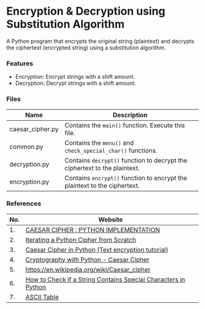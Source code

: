 # Encryption & Decryption using Substitution Algorithm
A Python program that encrypts the original string (plaintext) and decrypts the ciphertext (encrypted string) using a substitution algorithm.

### Features
- Encryption: Encrypt strings with a shift amount.
- Decryption: Decrypt strings with a shift amount.

### Files
|Name|Description|
|------|---------|
|caesar_cipher.py| Contains the `main()` function. Execute this file.|
|common.py| Contains the `menu()` and `check_special_char()` functions. |
|decryption.py| Contains `decrypt()` function to decrypt the ciphertext to the plaintext.|
|encryption.py| Contains `encrypt()` function to encrypt the plaintext to the ciphertext.|

### References
|No.|Website|
|--|-----|
|1.|[CAESAR CIPHER : PYTHON IMPLEMENTATION](https://medium.com/@lazyendian_bit/caesar-cipher-python-implementation-982593f1ab45)
|2.|[Iterating a Python Cipher from Scratch](https://tsmith6421.medium.com/iterating-a-python-cipher-from-scratch-b47f601ca74a)
|3.|[Caesar Cipher in Python (Text encryption tutorial)](https://likegeeks.com/python-caesar-cipher/?msclkid=09d01201c6a411eca75e7bbcfa2e48b1)
|4.|[Cryptography with Python - Caesar Cipher](https://www.tutorialspoint.com/cryptography_with_python/cryptography_with_python_caesar_cipher.htm?msclkid=09cfa17bc6a411ecaadc347000f279a6)
|5.|https://en.wikipedia.org/wiki/Caesar_cipher
|6.|[How to Check if a String Contains Special Characters in Python](https://www.knowprogram.com/python/check-special-character-python/?msclkid=1ca6b6c7c69811ecba11c68153753538)
|7.|[ASCII Table](https://ascii-tables.com/#:~:text=Standard%20%EE%80%80ASCII%20table%EE%80%81%20contains%20a%20%EE%80%80table%EE%80%81%20of%20127,255%20codes.%20It%20is%20using%20for%20higher-level%20encoding.?msclkid=9b1da445c6aa11ec909368ceca452f8f)
